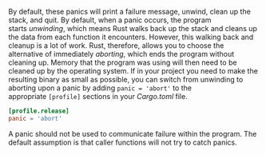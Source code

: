 By default, these panics will print a failure message, unwind, clean up the stack, and quit.
By default, when a panic occurs, the program starts _unwinding_, which means Rust walks back up the stack and cleans up the data from each function it encounters. However, this walking back and cleanup is a lot of work. Rust, therefore, allows you to choose the alternative of immediately _aborting_, which ends the program without cleaning up.
Memory that the program was using will then need to be cleaned up by the operating system. If in your project you need to make the resulting binary as small as possible, you can switch from unwinding to aborting upon a panic by adding `panic = 'abort'` to the appropriate `[profile]` sections in your _Cargo.toml_ file.

```toml
[profile.release]
panic = 'abort'
```

A panic should not be used to communicate failure within the program. The default assumption is that caller functions will not try to catch panics.